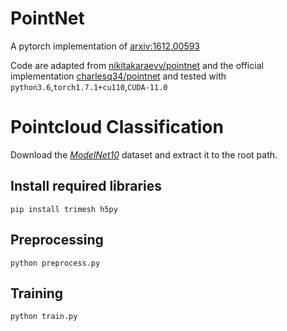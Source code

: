 # PointNet
A pytorch implementation of [arxiv:1612.00593](https://arxiv.org/abs/1612.00593)

Code are adapted from [nikitakaraevv/pointnet](https://github.com/nikitakaraevv/pointnet) and the official implementation [charlesq34/pointnet](https://github.com/charlesq34/pointnet) and tested with `python3.6`,`torch1.7.1+cu110`,`CUDA-11.0`

# Pointcloud Classification

Download the [*ModelNet10*](3dvision.princeton.edu/projects/2014/3DShapeNets/ModelNet10.zip) dataset and extract it to the root path.
## Install required libraries

    pip install trimesh h5py
## Preprocessing

    python preprocess.py

## Training

    python train.py